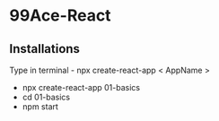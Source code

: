 # 99Ace-React
## Installations

Type in terminal -  npx create-react-app < AppName >
- npx create-react-app 01-basics
- cd 01-basics
- npm start